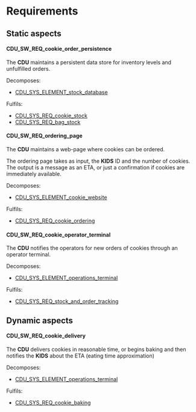# Requirements

## Static aspects

#### CDU_SW_REQ_cookie_order_persistence

The **CDU** maintains a persistent data store for inventory levels and unfulfilled orders.

Decomposes:

- [CDU_SYS_ELEMENT_stock_database](#cdu_sys_element_stock_database)

Fulfils:

- [CDU_SYS_REQ_cookie_stock](#cdu_sys_req_cookie_stock)
- [CDU_SYS_REQ_bag_stock](#cdu_sys_req_bag_stock)

#### CDU_SW_REQ_ordering_page

The **CDU** maintains a web-page where cookies can be ordered.

The ordering page takes as input, the **KIDS** ID and the number of cookies.
The output is a message as an ETA, or just a confirmation if cookies are immediately available.

Decomposes:

- [CDU_SYS_ELEMENT_cookie_website](#cdu_sys_arch_cookie_website)

Fulfils:

- [CDU_SYS_REQ_cookie_ordering](#cdu_sys_arch_cookie_website)

#### CDU_SW_REQ_cookie_operator_terminal

The **CDU** notifies the operators for new orders of cookies through an operator terminal.

Decomposes:

- [CDU_SYS_ELEMENT_operations_terminal](#CDU_SYS_ELEMENT_operations_terminal)

Fulfils:

- [CDU_SYS_REQ_stock_and_order_tracking](#cdu_sys_req_stock_and_order_tracking)

## Dynamic aspects

#### CDU_SW_REQ_cookie_delivery

The **CDU** delivers cookies in reasonable time, or begins baking and then notifies the **KIDS** about the ETA (eating time approximation)

Decomposes:

- [CDU_SYS_ELEMENT_operations_terminal](#cdu_sys_element_operations_terminal)

Fulfils:

- [CDU_SYS_REQ_cookie_baking](#cdu_sys_req_cookie_baking)

